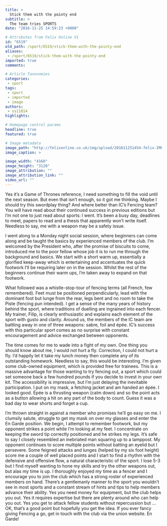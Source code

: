 ```yaml
---
title: >
  Stick them with the pointy end
subtitle: >
  The team tries SPORTS
date: "2016-11-25 14:59:23 +0000"

# Attributes from Felix Online V1
id: "6519"
old_path: /sport/6519/stick-them-with-the-pointy-end
aliases:
 - /sport/6519/stick-them-with-the-pointy-end
imported: true
comments:

# Article Taxonomies
categories:
 - sport
tags:
 - sport
 - imported
 - image
authors:
 - ss11814
highlights:

# Homepage control params
headline: true
featured: true

# Image metadata
image_path: "http://felixonline.co.uk/img/upload/201611251454-felix-IMG_20161121_190742.jpg"
image_caption: >

image_width: "4160"
image_height: "3120"
image_attribution: ""
image_attribution_link: ""
video_url: ""
---
```


Yes it’s a Game of Thrones reference, I need something to fill the void until the next season. But even that isn’t enough, so it got me thinking. Maybe I should try this swordplay thing? And where better than IC’s Fencing team? You will have read about their continued success in previous editions but I’m not one to just read about sports: I went. It’s been a busy day, deadlines to meet, papers to read and a thesis that apparently won’t write itself. Needless to say, me with a weapon may be a safety issue.

I went along to a Monday night social session, where beginners can come along and be taught the basics by experienced members of the club. I’m welcomed by the President who, after the promise of biscuits to come, introduced me to the poor fellow whose job it is to run me through the background and basics. We start with a short warm up, essentially a glorified keep-away which is entertaining and accentuates the quick footwork I’ll be requiring later on in the session. Whilst the rest of the beginners continue their warm ups, I’m taken away to expand on that footwork.

What followed was a whistle-stop-tour of fencing terms (all French, few remembered). Feet must be positioned perpendicularly, lead with the dominant foot but lunge from the rear, legs bent and no room to take the Piste (fencing pun intended). I get a sense of the many years of history behind the sport, where traditions of duelling are ingrained into each fencer. My trainer, Filip, is clearly enthusiastic and explains each element of the sport with gusto and clarity. Around us, the members of the IC team are battling away in one of three weapons: sabre, foil and épée. IC’s success with this particular sport comes as no surprise with constant encouragement and advice exchanged between opponents.

The time comes for me to wade into a fight of my own. One thing you should know about me, I would not hurt a fly. Correction, I could not hurt a fly. I’d happily let it take my lunch money then complete any of its outstanding homework. Needless to say, this would be interesting. I’m given some club-owned equipment, which is provided free for trainees. This is a massive advantage for those wanting to try fencing out, a sport which could set someone back a few hundred pounds if you decide to invest in your own kit. The accessibility is impressive, but I’m just delaying the inevitable participation. I put on my mask, a fetching jacket and am handed an épée. I looked good. Épée is a thrusting weapon (calm down) and so the point acts as a button allowing a hit on any part of the body to count. Guess it was a bad day to wear shorts and forget a cup.

I’m thrown straight in against a member who promises he’ll go easy on me. I clumsily salute, struggle to get my mask on over my glasses and enter the En Garde position. We begin, I attempt to remember footwork, but my opponent strikes a point while I’m looking at my feet. I concentrate on keeping the sword tip correctly positioned and he strikes my legs. It’s safe to say I closely resembled an inebriated man squaring up to a lamppost. My opponent continues to score multiple points without batting an eyelid but I persevere. Some feigned attacks and lunges (helped by my six foot height) score me a couple of well placed points and I start to find a rhythm with the defensive and offensive flow, a natural characteristic of the sport. I lose 5-3 but I find myself wanting to hone my skills and try the other weapons out, but alas my time is up. I thoroughly enjoyed my time as a fencer and I encourage you to join the club which has a strong roster of experienced members on hand. There’s a gentlemanly manner to the sport you wouldn’t see in most sports and a constant stream of hints and tips to help members advance their ability. Yes you need money for equipment, but the club helps you out. Yes it requires expertise but there are plenty around who can help you out. Yes you get to attack fellow students without repercussion but … OK, that’s a good point but hopefully you get the idea.
If you ever fancy giving Fencing a go, get in touch with the club via the union website. En Garde!
